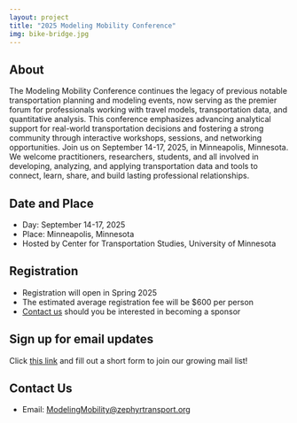 ```yaml
---
layout: project
title: "2025 Modeling Mobility Conference"
img: bike-bridge.jpg
---
```


## About
The Modeling Mobility Conference continues the legacy of previous notable transportation planning and modeling events, now serving as the premier forum for professionals working with travel models, transportation data, and quantitative analysis. This conference emphasizes advancing analytical support for real-world transportation decisions and fostering a strong community through interactive workshops, sessions, and networking opportunities. Join us on September 14-17, 2025, in Minneapolis, Minnesota. We welcome practitioners, researchers, students, and all involved in developing, analyzing, and applying transportation data and tools to connect, learn, share, and build lasting professional relationships.

## Date and Place
- Day: September 14-17, 2025
- Place: Minneapolis, Minnesota
- Hosted by Center for Transportation Studies, University of Minnesota

## Registration
- Registration will open in Spring 2025
- The estimated average registration fee will be $600 per person
- [Contact us](mailto:ModelingMobility@zephyrtransport.org?subject=Sponsor) should you be interested in becoming a sponsor

## Sign up for email updates
Click [this link](http://eepurl.com/ccQL7z) and fill out a short form to join our growing mail list!

## Contact Us
- Email: ModelingMobility@zephyrtransport.org